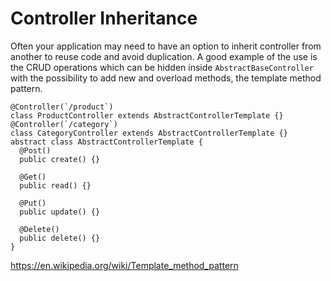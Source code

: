 # Controller Inheritance

Often your application may need to have an option to inherit controller from another to reuse code and avoid duplication. A good example of the use is the CRUD operations which can be hidden inside `AbstractBaseController` with the possibility to add new and overload methods, the template method pattern.

```
@Controller(`/product`)
class ProductController extends AbstractControllerTemplate {}
@Controller(`/category`)
class CategoryController extends AbstractControllerTemplate {}
abstract class AbstractControllerTemplate {
  @Post()
  public create() {}

  @Get()
  public read() {}

  @Put()
  public update() {}

  @Delete()
  public delete() {}
}
```

https://en.wikipedia.org/wiki/Template_method_pattern
